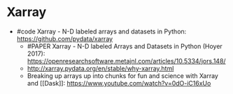 # Xarray

- #code Xarray - N-D labeled arrays and datasets in Python: https://github.com/pydata/xarray
	- #PAPER Xarray - N-D labeled Arrays and Datasets in Python (Hoyer 2017): https://openresearchsoftware.metajnl.com/articles/10.5334/jors.148/
	- http://xarray.pydata.org/en/stable/why-xarray.html
	- Breaking up arrays up into chunks for fun and science with Xarray and [[Dask]]: https://www.youtube.com/watch?v=0dO-iC16xUo